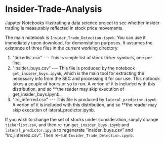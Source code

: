 # Insider-Trade-Analysis
Jupyter Notebooks illustrating a data science project to see whether insider trading is measurably reflected in stock price movements.

The main notebook is `Insider_Trade_Detection.ipynb`. You can use it immediately upon download, for demonstation purposes. It assumes the existence of three files in the current working directory:
1. "tickerlist.csv" --- This is simple list of stock ticker symbols, one per line.
2. "insider_buys.csv" --- This file is produced by the notebook `get_insider_buys.ipynb`, which is the main tool for extracting the necessary info from the SEC and processing it for our use. This notbook takes a couple of hours or so to run. A verion of it is included with this distribution, and so **the reader may skip execution of get_insider_buys.ipynb.
3. "lrc_inferred.csv" --- This file is produced by `lateral_predictor.ipynb`. A verion of it is included with this distribution, and so **the reader may skip execution of lateral_predictor.ipynb.

If you wish to change the set of stocks under consideration, simply change `tickerlist.csv`, and then re-run `get_insider_buys.ipynb` and `lateral_predictor.ipynb` to regenerate "insider_buys.csv" and "lrc_inferred.csv". Then re-run `Insider_Trade_Detection.ipynb`.

